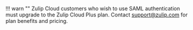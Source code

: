!!! warn ""
    Zulip Cloud customers who wish to use SAML authentication must upgrade to
    the Zulip Cloud Plus plan. Contact
    [support@zulip.com](mailto:support@zulip.com) for plan benefits and pricing.
